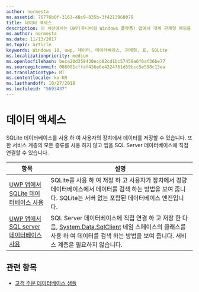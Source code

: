```yaml
---
author: normesta
ms.assetid: 76776b0f-3163-48c9-835b-3f4213968079
title: 데이터 액세스
description: 이 섹션에서는 UWP(유니버설 Windows 플랫폼) 앱에서 개체 관계형 매핑을 사용하는 방법과 디바이스의 개인 데이터베이스에 데이터를 저장하는 방법에 대해 설명합니다.
ms.author: normesta
ms.date: 11/13/2017
ms.topic: article
keywords: Windows 10, uwp, 데이터, 데이터베이스, 관계형, 표, SQLite
ms.localizationpriority: medium
ms.openlocfilehash: beca20d358430ecd82cd1bc57459a6f6af36be77
ms.sourcegitcommit: 086001cffaf436e6e4324761d59bcc5e598c15ea
ms.translationtype: MT
ms.contentlocale: ko-KR
ms.lasthandoff: 10/27/2018
ms.locfileid: "5693437"
---
```

# <a name="data-access"></a>데이터 액세스

SQLite 데이터베이스를 사용 하 여 사용자의 장치에서 데이터를 저장할 수 있습니다. 또한 서비스 계층의 모든 종류를 사용 하지 않고 앱을 SQL Server 데이터베이스에 직접 연결할 수 있습니다.

| 항목 | 설명|
|-------|------------|
| [UWP 앱에서 SQLite 데이터베이스 사용](sqlite-databases.md) | SQLite를 사용 하 여 저장 하 고 사용자가 장치에서 경량 데이터베이스에서 데이터를 검색 하는 방법을 보여 줍니다. SQLite는 서버 없는 포함된 데이터베이스 엔진입니다. |
| [UWP 앱에서 SQL server 데이터베이스 사용](sql-server-databases.md) | SQL Server 데이터베이스에 직접 연결 하 고 저장 한 다음, [System.Data.SqlClient](https://msdn.microsoft.com/library/system.data.sqlclient.aspx) 네임 스페이스의 클래스를 사용 하 여 데이터를 검색 하는 방법을 보여 줍니다. 서비스 계층은 필요하지 않습니다. |

## <a name="related-topics"></a>관련 항목

* [고객 주문 데이터베이스 샘플](https://github.com/Microsoft/Windows-appsample-customers-orders-database)
